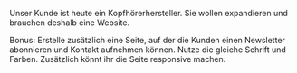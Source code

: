 Unser Kunde ist heute ein Kopfhörerhersteller. Sie wollen expandieren und brauchen deshalb eine Website.


Bonus:
Erstelle zusätzlich eine Seite, auf der die Kunden einen Newsletter abonnieren und Kontakt aufnehmen können. Nutze die gleiche Schrift und Farben.
Zusätzlich könnt ihr die Seite responsive machen.
